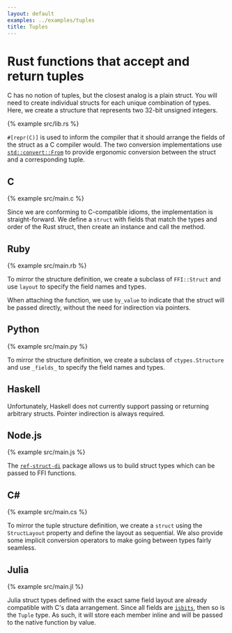 ```yaml
---
layout: default
examples: ../examples/tuples
title: Tuples
---
```


# Rust functions that accept and return tuples

C has no notion of tuples, but the closest analog is a plain
struct. You will need to create individual structs for each unique
combination of types. Here, we create a structure that represents two
32-bit unsigned integers.

{% example src/lib.rs %}

`#[repr(C)]` is used to inform the compiler that it should arrange the
fields of the struct as a C compiler would. The two conversion
implementations use [`std::convert::From`][From] to provide ergonomic
conversion between the struct and a corresponding tuple.

[From]: http://doc.rust-lang.org/std/convert/trait.From.html

## C

{% example src/main.c %}

Since we are conforming to C-compatible idioms, the implementation is
straight-forward. We define a `struct` with fields that match the
types and order of the Rust struct, then create an instance and call
the method.

## Ruby

{% example src/main.rb %}

To mirror the structure definition, we create a subclass of
`FFI::Struct` and use `layout` to specify the field names and types.

When attaching the function, we use `by_value` to indicate that the
struct will be passed directly, without the need for indirection via
pointers.

## Python

{% example src/main.py %}

To mirror the structure definition, we create a subclass of
`ctypes.Structure` and use `_fields_` to specify the field names and
types.

## Haskell

Unfortunately, Haskell does not currently support passing or returning
arbitrary structs. Pointer indirection is always required.

## Node.js

{% example src/main.js %}

The [`ref-struct-di`][ref-struct] package allows us to build struct types
which can be passed to FFI functions.

[ref-struct]: https://www.npmjs.com/package/ref-struct-di

## C\#

{% example src/main.cs %}

To mirror the tuple structure definition, we create a `struct` using
the `StructLayout` property and define the layout as sequential. We
also provide some implicit conversion operators to make going between
types fairly seamless.

## Julia

{% example src/main.jl %}

Julia struct types defined with the exact same field layout are
already compatible with C's data arrangement. Since all fields are [`isbits`][julia-isbits], then so is the `Tuple` type. As such, it
will store each member inline and will be passed to the native
function by value.

[julia-isbits]: https://docs.julialang.org/en/v1/base/base/#Base.isbits
